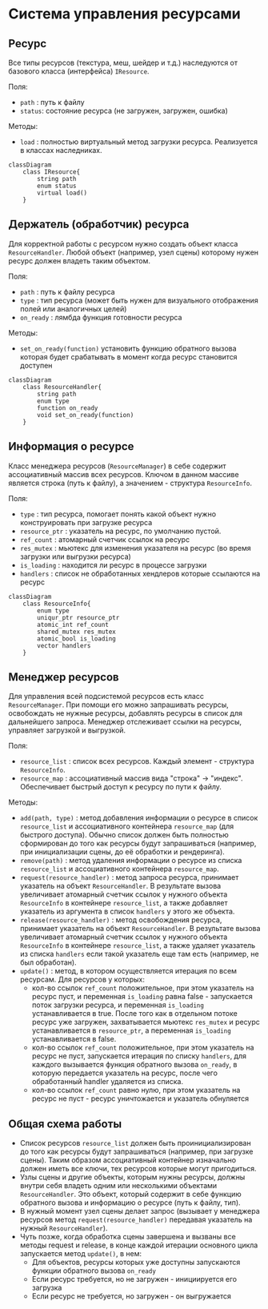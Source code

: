 # Система управления ресурсами

## Ресурс

Все типы ресурсов (текстура, меш, шейдер и т.д.) наследуются от базового класса (интерфейса) `IResource`.

Поля:
- `path` : путь к файлу
- `status`: состояние ресурса (не загружен, загружен, ошибка)

Методы:
- `load` : полностью виртуальный метод загрузки ресурса. Реализуется в классах наследниках.

```mermaid
classDiagram
    class IResource{
        string path
        enum status
        virtual load()
    }
```

## Держатель (обработчик) ресурса

Для корректной работы с ресурсом нужно создать объект класса `ResourceHandler`. Любой объект (например, узел сцены) которому нужен ресурс должен владеть таким объектом.

Поля:
- `path` : путь к файлу ресурса
- `type` : тип ресурса (может быть нужен для визуального отображения полей или аналогичных целей)
- `on_ready` : лямбда функция готовности ресурса


Методы:
- `set_on_ready(function)` установить функцию обратного вызова которая будет срабатывать в момент когда ресурс становится доступен

```mermaid
classDiagram
    class ResourceHandler{
        string path
        enum type
        function on_ready
        void set_on_ready(function)
    }
```


## Информация о ресурсе

Класс менеджера ресурсов (`ResourceManager`) в себе содержит ассоциативный массив всех ресурсов. Ключом в данном массиве является строка (путь к файлу), а значением - структура `ResourceInfo`.

Поля:
- `type` : тип ресурса, помогает понять какой объект нужно конструировать при загрузке ресурса
- `resource_ptr` : указатель на ресурс, по умолчанию пустой.
- `ref_count` : атомарный счетчик ссылок на ресурс
- `res_mutex` : мьютекс для изменения указателя на ресурс (во время загрузки или выгрузки ресурса)
- `is_loading` : находится ли ресурс в процессе загрузки
- `handlers` : список не обработанных хендлеров которые ссылаются на ресурс

```mermaid
classDiagram
    class ResourceInfo{
        enum type
        uniqur_ptr resource_ptr
        atomic_int ref_count
        shared_mutex res_mutex
        atomic_bool is_loading
        vector handlers
    }
```

## Менеджер ресурсов

Для управления всей подсистемой ресурсов есть класс `ResourceManager`. При помощи его можно запрашивать ресурсы, освобождать не нужные ресурсы, добавлять ресурсы в список для дальнейшего запроса. Менеджер отслеживает ссылки на ресурсы, управляет загрузкой и выгрузкой.

Поля:
- `resource_list` : список всех ресурсов. Каждый элемент - структура `ResourceInfo`.
- `resource_map` : ассоциативный массив вида "строка" -> "индекс". Обеспечивает быстрый доступ к ресурсу по пути к файлу.

Методы:
- `add(path, type)` : метод добавления информации о ресурсе в список `resource_list` и ассоциативного контейнера `resource_map` (для быстрого доступа). Обычно список должен быть полностью сформирован до того как ресурсы будут запрашиваться (например, при инициализации сцены, до её обработки и рендеринга).
- `remove(path)` : метод удаления информации о ресурсе из списка `resource_list` и ассоциативного контейнера `resource_map`.
- `request(resource_handler)` : метод запроса ресурса, принимает указатель на объект `ResourceHandler`. В результате вызова увеличивает атомарный счетчик ссылок у нужного объекта `ResourceInfo` в контейнере `resource_list`, а также добавляет указатель из аргумента в список `handlers` у этого же объекта.
- `release(resource_handler)` : метод освобождения ресурса, принимает указатель на объект `ResourceHandler`. В результате вызова увеличивает атомарный счетчик ссылок у нужного объекта `ResourceInfo` в контейнере `resource_list`, а также удаляет указатель из списка `handlers` если такой указатель еще там есть (например, не был обработан).
- `update()` : метод, в котором осуществляется итерация по всем ресурсам. Для ресурсов у которых:
  - кол-во ссылок `ref_count` положительное, при этом указатель на ресурс пуст, и переменная `is_loading` равна false - запускается поток загрузки ресурса, и переменная `is_loading` устанавливается в true. После того как в отдельном потоке ресурс уже загружен, захватывается мьютекс `res_mutex` и ресурс устанавливается в `resource_ptr`, а переменная `is_loading` устанавливается в false.
  - кол-во ссылок `ref_count` положительное, при этом указатель на ресурс не пуст, запускается итерация по списку `handlers`, для каждого вызывается функция обратного вызова `on_ready`, в которую передается указатель на ресурс, после чего обработанный handler удаляется из списка.
  - кол-во ссылок `ref_count` равно нулю, при этом указатель на ресурс не пуст - ресурс уничтожается и указатель обнуляется

## Общая схема работы

- Список ресурсов `resource_list` должен быть проинициализирован до того как ресурсы будут запрашиваться (например, при загрузке сцены). Таким образом ассоциативный контейнер изначально должен иметь все ключи, тех ресурсов которые могут пригодиться.
- Узлы сцены и другие объекты, которым нужны ресурсы, должны внутри себя владеть одним или несколькими объектами `ResourceHandler`. Это объект, который содержит в себе функцию обратного вызова и информацию о ресурсе (путь к файлу, тип).
- В нужный момент узел сцены делает запрос (вызывает у менеджера ресурсов метод `request(resource_handler)` передавая указатель на нужный `ResourceHandler`).
- Чуть позже, когда обработка сцены завершена и вызваны все методы request и release, в конце каждой итерации основного цикла запускается метод `update()`, в нем:
  - Для объектов, ресурсы которых уже доступны запускаются функции обратного вызова `on_ready`
  - Если ресурс требуется, но не загружен - инициируется его загрузка
  - Если ресурс не требуется, но загружен - он выгружается
